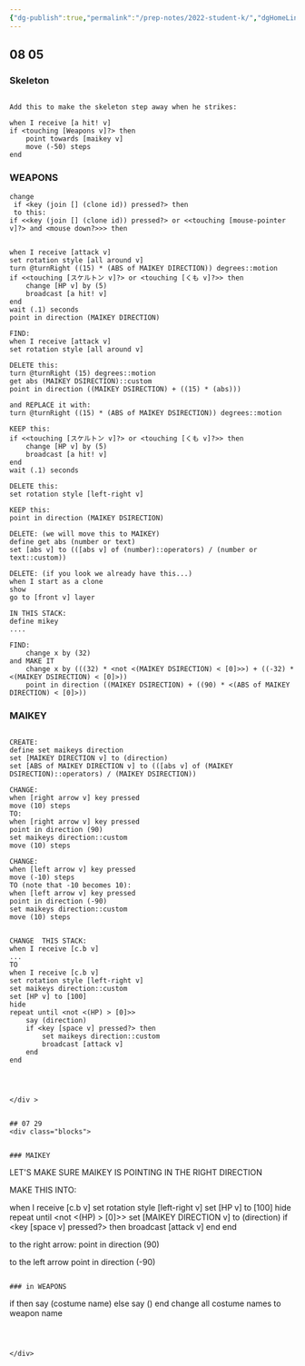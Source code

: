 ```yaml
---
{"dg-publish":true,"permalink":"/prep-notes/2022-student-k/","dgHomeLink":true,"dgPassFrontmatter":false}
---
```


## 08 05

<div class="blocks">

### Skeleton
```

Add this to make the skeleton step away when he strikes:

when I receive [a hit! v]
if <touching [Weapons v]?> then
    point towards [maikey v]
    move (-50) steps
end

```

### WEAPONS

```
change 
 if <key (join [] (clone id)) pressed?> then
 to this:
if <<key (join [] (clone id)) pressed?> or <<touching [mouse-pointer v]?> and <mouse down?>>> then


when I receive [attack v]
set rotation style [all around v]
turn @turnRight ((15) * (ABS of MAIKEY DIRECTION)) degrees::motion
if <<touching [スケルトン v]?> or <touching [くも v]?>> then
    change [HP v] by (5)
    broadcast [a hit! v]
end
wait (.1) seconds
point in direction (MAIKEY DIRECTION)

FIND:
when I receive [attack v]
set rotation style [all around v]

DELETE this:
turn @turnRight (15) degrees::motion
get abs (MAIKEY DSIRECTION)::custom
point in direction ((MAIKEY DSIRECTION) + ((15) * (abs)))

and REPLACE it with:
turn @turnRight ((15) * (ABS of MAIKEY DSIRECTION)) degrees::motion

KEEP this:
if <<touching [スケルトン v]?> or <touching [くも v]?>> then
    change [HP v] by (5)
    broadcast [a hit! v]
end
wait (.1) seconds

DELETE this:
set rotation style [left-right v]

KEEP this:
point in direction (MAIKEY DSIRECTION)

DELETE: (we will move this to MAIKEY)
define get abs (number or text)
set [abs v] to (([abs v] of (number)::operators) / (number or text::custom))

DELETE: (if you look we already have this...)
when I start as a clone
show
go to [front v] layer

IN THIS STACK:
define mikey
....

FIND:
    change x by (32)
and MAKE IT
    change x by (((32) * <not <(MAIKEY DSIRECTION) < [0]>>) + ((-32) * <(MAIKEY DSIRECTION) < [0]>))
    point in direction ((MAIKEY DSIRECTION) + ((90) * <(ABS of MAIKEY DIRECTION) < [0]>))

```

### MAIKEY

```

CREATE:
define set maikeys direction
set [MAIKEY DIRECTION v] to (direction)
set [ABS of MAIKEY DIRECTION v] to (([abs v] of (MAIKEY DSIRECTION)::operators) / (MAIKEY DSIRECTION))

CHANGE:
when [right arrow v] key pressed
move (10) steps
TO:
when [right arrow v] key pressed
point in direction (90)
set maikeys direction::custom
move (10) steps

CHANGE:
when [left arrow v] key pressed
move (-10) steps
TO (note that -10 becomes 10):
when [left arrow v] key pressed
point in direction (-90)
set maikeys direction::custom
move (10) steps


CHANGE  THIS STACK:
when I receive [c.b v]
...
TO
when I receive [c.b v]
set rotation style [left-right v]
set maikeys direction::custom
set [HP v] to [100]
hide
repeat until <not <(HP) > [0]>>
    say (direction)
    if <key [space v] pressed?> then
        set maikeys direction::custom
        broadcast [attack v]
    end
end



```



```

</div >


## 07 29
<div class="blocks">


### MAIKEY

```

LET'S MAKE SURE MAIKEY IS POINTING IN THE RIGHT DIRECTION 

MAKE THIS INTO:

when I receive [c.b v]
set rotation style [left-right v]
set [HP v] to [100]
hide
repeat until <not <(HP) > [0]>>
    set [MAIKEY DIRECTION v] to (direction)
    if <key [space v] pressed?> then
        broadcast [attack v]
    end
end

to the right arrow:
point in direction (90)

to the left arrow
point in direction (-90)
```

### in WEAPONS

```
if <touching mouse-pointer> then
say (costume name)
else
say ()
end
change all costume names to weapon name
```



</div>